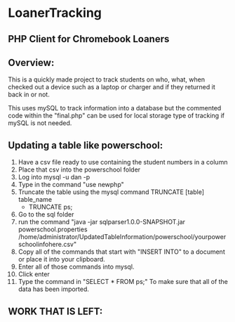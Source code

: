 # LoanerTracking

## PHP Client for Chromebook Loaners

## Overview:
This is a quickly made project to track students on who, what, when checked out a device such as a laptop or charger and if they returned it back in or not.

This uses mySQL to track information into a database but the commented code within the "final.php" can be used for local storage type of tracking if mySQL is not needed. 

## Updating a table like powerschool:
1. Have a csv file ready to use containing the student numbers in a column
3. Place that csv into the powerschool folder
4. Log into mysql -u dan -p
5. Type in the command "use newphp"
6. Truncate the table using the mysql command TRUNCATE [table] table_name
    - TRUNCATE ps;
7. Go to the sql folder 
8. run the command "java -jar sqlparser1.0.0-SNAPSHOT.jar powerschool.properties /home/administrator/UpdatedTableInformation/powerschool/yourpowerschoolinfohere.csv"
9. Copy all of the commands that start with "INSERT INTO" to a document or place it into your clipboard. 
10. Enter all of those commands into mysql. 
11. Click enter
12. Type the command in "SELECT * FROM ps;" To make sure that all of the data has been imported.


## WORK THAT IS LEFT:







